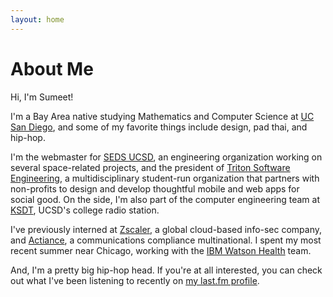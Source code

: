 ```yaml
---
layout: home
---
```

# About Me

Hi, I'm Sumeet!

I'm a Bay Area native studying Mathematics and Computer Science at [UC San Diego](https://ucsd.edu/), and some of my favorite things include design, pad thai, and hip-hop.

I'm the webmaster for [SEDS UCSD](https://sedsucsd.org/), an engineering organization working on several space-related projects, and the president of [Triton Software Engineering](http://tritonse.github.io/), a multidisciplinary student-run organization that partners with non-profits to design and develop thoughtful mobile and web apps for social good. On the side, I'm also part of the computer engineering team at [KSDT](https://ksdt.ucsd.edu/), UCSD's college radio station.

I've previously interned at [Zscaler](https://www.zscaler.com/), a global cloud-based info-sec company, and [Actiance](https://www.actiance.com/), a communications compliance multinational. I spent my most recent summer near Chicago, working with the [IBM Watson Health](https://www.ibm.com/watson/health/) team.

And, I'm a pretty big hip-hop head. If you're at all interested, you can check out what I've been listening to recently on [my last.fm profile](https://www.last.fm/user/sbansal21/).
